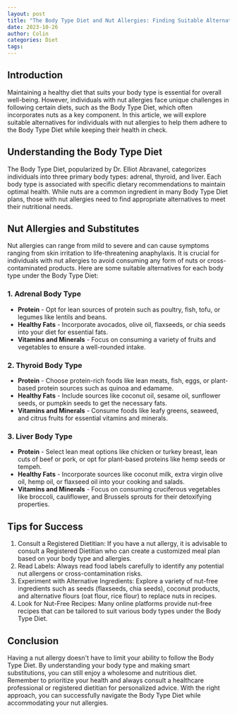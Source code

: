 ```yaml
---
layout: post
title: "The Body Type Diet and Nut Allergies: Finding Suitable Alternatives"
date: 2023-10-26
author: Colin
categories: Diet
tags: 
---
```


## Introduction

Maintaining a healthy diet that suits your body type is essential for overall well-being. However, individuals with nut allergies face unique challenges in following certain diets, such as the Body Type Diet, which often incorporates nuts as a key component. In this article, we will explore suitable alternatives for individuals with nut allergies to help them adhere to the Body Type Diet while keeping their health in check.

## Understanding the Body Type Diet

The Body Type Diet, popularized by Dr. Elliot Abravanel, categorizes individuals into three primary body types: adrenal, thyroid, and liver. Each body type is associated with specific dietary recommendations to maintain optimal health. While nuts are a common ingredient in many Body Type Diet plans, those with nut allergies need to find appropriate alternatives to meet their nutritional needs.

## Nut Allergies and Substitutes

Nut allergies can range from mild to severe and can cause symptoms ranging from skin irritation to life-threatening anaphylaxis. It is crucial for individuals with nut allergies to avoid consuming any form of nuts or cross-contaminated products. Here are some suitable alternatives for each body type under the Body Type Diet:

### 1. Adrenal Body Type

- **Protein** - Opt for lean sources of protein such as poultry, fish, tofu, or legumes like lentils and beans.
- **Healthy Fats** - Incorporate avocados, olive oil, flaxseeds, or chia seeds into your diet for essential fats.
- **Vitamins and Minerals** - Focus on consuming a variety of fruits and vegetables to ensure a well-rounded intake.

### 2. Thyroid Body Type

- **Protein** - Choose protein-rich foods like lean meats, fish, eggs, or plant-based protein sources such as quinoa and edamame.
- **Healthy Fats** - Include sources like coconut oil, sesame oil, sunflower seeds, or pumpkin seeds to get the necessary fats.
- **Vitamins and Minerals** - Consume foods like leafy greens, seaweed, and citrus fruits for essential vitamins and minerals.

### 3. Liver Body Type

- **Protein** - Select lean meat options like chicken or turkey breast, lean cuts of beef or pork, or opt for plant-based proteins like hemp seeds or tempeh.
- **Healthy Fats** - Incorporate sources like coconut milk, extra virgin olive oil, hemp oil, or flaxseed oil into your cooking and salads.
- **Vitamins and Minerals** - Focus on consuming cruciferous vegetables like broccoli, cauliflower, and Brussels sprouts for their detoxifying properties.

## Tips for Success

1. Consult a Registered Dietitian: If you have a nut allergy, it is advisable to consult a Registered Dietitian who can create a customized meal plan based on your body type and allergies.
2. Read Labels: Always read food labels carefully to identify any potential nut allergens or cross-contamination risks.
3. Experiment with Alternative Ingredients: Explore a variety of nut-free ingredients such as seeds (flaxseeds, chia seeds), coconut products, and alternative flours (oat flour, rice flour) to replace nuts in recipes.
4. Look for Nut-Free Recipes: Many online platforms provide nut-free recipes that can be tailored to suit various body types under the Body Type Diet.

## Conclusion

Having a nut allergy doesn't have to limit your ability to follow the Body Type Diet. By understanding your body type and making smart substitutions, you can still enjoy a wholesome and nutritious diet. Remember to prioritize your health and always consult a healthcare professional or registered dietitian for personalized advice. With the right approach, you can successfully navigate the Body Type Diet while accommodating your nut allergies.